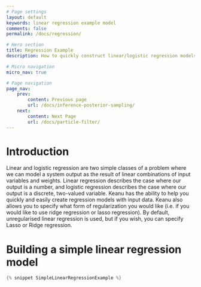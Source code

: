 ```yaml
---
# Page settings
layout: default
keywords: linear regression example model
comments: false
permalink: /docs/regression/

# Hero section
title: Regression Example
description: How to quickly construct linear/logistic regression models

# Micro navigation
micro_nav: true

# Page navigation
page_nav:
    prev:
        content: Previous page
        url: /docs/inference-posterior-sampling/
    next: 
        content: Next Page
        url: /docs/particle-filter/
---
```


# Introduction
Linear and logistic regression are two simple classes of a problem where we can model a system output as the result of linear combinations of input variables and weights.
Linear regression describes the case where our output is a number, and logistic regression describes the case where our output is a discrete, two-valued variable.
Keanu has the ability to help you quickly and easily create regression models with input data.
Keanu also allows you to specify what form of regularization you would like (i.e. if you would like to use ridge regression or lasso regression).
By default, unregularised linear regression is used, but if you wish, you can specify Lasso or Ridge regression.

# Building a simple linear regression model
```java
{% snippet SimpleLinearRegressionExample %}
```